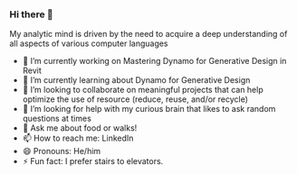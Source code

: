### Hi there 👋
My analytic mind is driven by the need to acquire a deep understanding of all aspects of various computer languages
- 🔭 I’m currently working on Mastering Dynamo for Generative Design in Revit
- 🌱 I’m currently learning about Dynamo for Generative Design
- 👯 I’m looking to collaborate on meaningful projects that can help optimize the use of resource (reduce, reuse, and/or recycle)
- 🤔 I’m looking for help with my curious brain that likes to ask random questions at times
- 💬 Ask me about food or walks!
- 📫 How to reach me: LinkedIn
- 😄 Pronouns: He/him
- ⚡ Fun fact: I prefer stairs to elevators.
<!--
**Segura-Jorge/Segura-Jorge** is a ✨ _special_ ✨ repository because its `README.md` (this file) appears on your GitHub profile.

Here are some ideas to get you started:

- 🔭 I’m currently working on ...
- 🌱 I’m currently learning ...
- 👯 I’m looking to collaborate on ...
- 🤔 I’m looking for help with ...
- 💬 Ask me about ...
- 📫 How to reach me: ...
- 😄 Pronouns: ...
- ⚡ Fun fact: ...
-->
